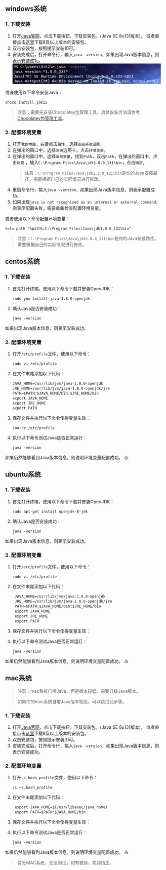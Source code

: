 ## windows系统

### 1. 下载安装

1. 打开[Java官网](https://www.java.com/zh-CN/)，点击下载按钮，下载安装包。(Java SE 8u131版本)，
   或者直接点击[这里](https://www.oracle.com/java/technologies/downloads/#java8)下载8及以上版本的安装包。
2. 双击安装包，按照提示安装即可。
3. 安装完成后，打开命令行，输入`java -version`，如果出现Java版本信息，则表示安装成功。
   ![](./assets/3.Java安装与环境搭建-1679975525726.png)

或者使用以下命令安装Java：

```shell
choco install jdk11
```

> 注意：需要先安装Chocolatey包管理工具，具体安装方法请参考[Chocolatey包管理工具](../运维/windows/Chocolatey包管理工具.md)。

### 2. 配置环境变量

1. 打开`我的电脑`，右键点击`属性`，选择`高级系统设置`。
2. 在弹出的窗口中，选择`高级`选项卡，点击`环境变量`。
3. 在弹出的窗口中，选择`系统变量`，找到`Path`，双击`Path`，在弹出的窗口中，点击`新建`
   ，输入`C:\Program Files\Java\jdk1.8.0_131\bin`，点击`确定`。
   > 注意：`C:\Program Files\Java\jdk1.8.0_131\bin`是你的Java安装路径，需要根据自己的实际情况进行修改。
4. 重启命令行，输入`java -version`，如果出现Java版本信息，则表示配置成功。
5. 如果出现`java is not recognized as an internal or external command`，则表示配置失败，需要重新检查配置环境变量。

或者使用以下命令配置环境变量：

```shell
setx path "%path%;C:\Program Files\Java\jdk1.8.0_131\bin"
```

> 注意：`C:\Program Files\Java\jdk1.8.0_131\bin`是你的Java安装路径，需要根据自己的实际情况进行修改。

## centos系统

### 1. 下载安装

1. 首先打开终端，使用以下命令下载并安装OpenJDK：
    
    ```shell
    sudo yum install java-1.8.0-openjdk
    ```
2. 确认Java是否安装成功：
    
    ```shell
    java -version
    ```
如果出现Java版本信息，则表示安装成功。

### 2. 配置环境变量

1. 打开`/etc/profile`文件，使用以下命令：

   ```shell
   sudo vi /etc/profile
   ```

2. 在文件末尾添加以下代码：

   ```shell
   JAVA_HOME=/usr/lib/jvm/java-1.8.0-openjdk
   JRE_HOME=/usr/lib/jvm/java-1.8.0-openjdk/jre
   PATH=$PATH:$JAVA_HOME/bin:$JRE_HOME/bin
   export JAVA_HOME
   export JRE_HOME
   export PATH
   ```

3. 保存文件并执行以下命令使得变量生效：

   ```shell
   source /etc/profile
   ```

4. 执行以下命令测试Java是否正常运行：

   ```shell
   java -version
   ```

如果仍然能够看到Java版本信息，则说明环境变量配置成功。 ♨

## ubuntu系统

### 1. 下载安装

1. 首先打开终端，使用以下命令下载并安装OpenJDK：
    
    ```shell
    sudo apt-get install openjdk-8-jdk
    ```
2. 确认Java是否安装成功：
    
    ```shell
    java -version
    ```
   
如果出现Java版本信息，则表示安装成功。

### 2. 配置环境变量

1. 打开`/etc/profile`文件，使用以下命令：

   ```shell
   sudo vi /etc/profile
   ```
2. 在文件末尾添加以下代码：

   ```shell
    JAVA_HOME=/usr/lib/jvm/java-1.8.0-openjdk
    JRE_HOME=/usr/lib/jvm/java-1.8.0-openjdk/jre
    PATH=$PATH:$JAVA_HOME/bin:$JRE_HOME/bin
    export JAVA_HOME
    export JRE_HOME
    export PATH
    ```
3. 保存文件并执行以下命令使得变量生效：
4. 执行以下命令测试Java是否正常运行：

   ```shell
   java -version
   ```
   
如果仍然能够看到Java版本信息，则说明环境变量配置成功。 ♨

## mac系统
> 注意：mac系统自带Java，但是版本较低，需要升级Java版本。
> 
> 如果你的mac系统自带Java版本较高，可以跳过此步骤。
### 1. 下载安装

1. 打开[Java官网](https://www.java.com/zh-CN/)，点击下载按钮，下载安装包。(Java SE 8u131版本)，
   或者直接点击[这里](https://www.oracle.com/java/technologies/downloads/#java8)下载8及以上版本的安装包。
2. 双击安装包，按照提示安装即可。
3. 安装完成后，打开命令行，输入`java -version`，如果出现Java版本信息，则表示安装成功。

### 2. 配置环境变量

1. 打开`~/.bash_profile`文件，使用以下命令：

   ```shell
   vi ~/.bash_profile
   ```
2. 在文件末尾添加以下代码：

   ```shell
    export JAVA_HOME=$(/usr/libexec/java_home)
    export PATH=$PATH:$JAVA_HOME/bin
    ```
3. 保存文件并执行以下命令使得变量生效：
4. 执行以下命令测试Java是否正常运行：

   ```shell
   java -version
   ```
如果仍然能够看到Java版本信息，则说明环境变量配置成功。 ♨

> 暂无MAC系统，无法测试，如有错误，欢迎指正。

